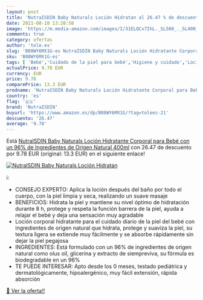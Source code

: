 ```yaml
---
layout: post
title: 'NutraISDIN Baby Naturals Loción Hidratan al 26.47 % de descuento'
date: 2021-08-10 13:28:58
image: 'https://m.media-amazon.com/images/I/31ELQCx7IhL._SL500_._SL400_.jpg'
comments: true
category: ofertas
author: 'tole.es'
slug: 'B08WY6MX1G-es NutraISDIN Baby Naturals Loción Hidratante Corporal para...'
sku: 'B08WY6MX1G-es'
tags: [ 'Bebé','Cuidado de la piel para bebé','Higiene y cuidado','Lociones para la piel de bebé','bebé','nutraisdin', ]
actualPrice: 9.78 EUR
currency: EUR
price: 9.78
comparePrice: 13.3 EUR
prodname: 'NutraISDIN Baby Naturals Loción Hidratante Corporal para Bebé con un 96% de Ingredientes de Origen Natural  400ml'
country: 'es'
flag: '🇪🇸'
brand: 'NutraISDIN'
buyurl: 'https://www.amazon.es/dp/B08WY6MX1G/?tag=tolees-21'
descuento: '26.47'
average: '9.78'
---
```


Está [NutraISDIN Baby Naturals Loción Hidratante Corporal para Bebé con un 96% de Ingredientes de Origen Natural  400ml](https://www.amazon.es/dp/B08WY6MX1G/?tag=tolees-21) con 26.47 de descuento por 9.78 EUR (original: 13.3 EUR) en el siguiente enlace!

[![NutraISDIN Baby Naturals Loción Hidratan](https://m.media-amazon.com/images/I/31ELQCx7IhL._SL500_._SL400_.jpg)](https://www.amazon.es/dp/B08WY6MX1G/?tag=tolees-21)

ℹ️:

- CONSEJO EXPERTO: Aplica la loción después del baño por todo el cuerpo, con la piel limpia y seca, realizando un suave masaje
- BENEFICIOS: Hidrata la piel y mantiene su nivel óptimo de hidratación durante 8 h, protege y respeta la función barrera de la piel, ayuda a relajar el bebé y deja una sensación muy agradable
- Loción corporal hidratante para el cuidado diario de la piel del bebé con ingredientes de origen natural que hidrata, protege y suaviza la piel, su textura ligera se extiende muy fácilmente y se absorbe rápidamente sin dejar la piel pegajosa
- INGREDIENTES: Está formulado con un 96% de ingredientes de origen natural como olus oil, glicerina y extracto de siempreviva, su fórmula es biodegradable en un 96%
- TE PUEDE INTERESAR: Apto desde los 0 meses, testado pediátrica y dermatológicamente, hipoalergénico, muy fácil extensión, rápida absorción

[🛒 Ver la oferta!!](https://www.amazon.es/dp/B08WY6MX1G/?tag=tolees-21)
